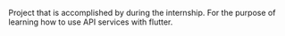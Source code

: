 Project that is accomplished by during the internship. For the purpose of learning how to use API services with flutter.
